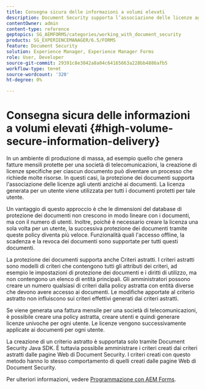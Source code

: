 ```yaml
---
title: Consegna sicura delle informazioni a volumi elevati
description: Document Security supporta l’associazione delle licenze agli utenti, anziché ai documenti negli ambienti di produzione di massa.
contentOwner: admin
content-type: reference
geptopics: SG_AEMFORMS/categories/working_with_document_security
products: SG_EXPERIENCEMANAGER/6.5/FORMS
feature: Document Security
solution: Experience Manager, Experience Manager Forms
role: User, Developer
source-git-commit: 29391c8e3042a8a04c64165663a228bb4886afb5
workflow-type: tm+mt
source-wordcount: '320'
ht-degree: 0%

---
```


# Consegna sicura delle informazioni a volumi elevati {#high-volume-secure-information-delivery}

In un ambiente di produzione di massa, ad esempio quello che genera fatture mensili protette per una società di telecomunicazioni, la creazione di licenze specifiche per ciascun documento può diventare un processo che richiede molte risorse. In questi casi, la protezione dei documenti supporta l&#39;associazione delle licenze agli utenti anziché ai documenti. La licenza generata per un utente viene utilizzata per tutti i documenti protetti per tale utente.

Un vantaggio di questo approccio è che le dimensioni del database di protezione dei documenti non crescono in modo lineare con i documenti, ma con il numero di utenti. Inoltre, poiché è necessario creare la licenza una sola volta per un utente, la successiva protezione dei documenti tramite queste policy diventa più veloce. Funzionalità quali l&#39;accesso offline, la scadenza e la revoca dei documenti sono supportate per tutti questi documenti.

La protezione dei documenti supporta anche Criteri astratti. I criteri astratti sono modelli di criteri che contengono tutti gli attributi dei criteri, ad esempio le impostazioni di protezione dei documenti e i diritti di utilizzo, ma non contengono un elenco di entità principali. Gli amministratori possono creare un numero qualsiasi di criteri dalla policy astratta con entità diverse che devono avere accesso ai documenti. Le modifiche apportate al criterio astratto non influiscono sui criteri effettivi generati dai criteri astratti.

Se viene generata una fattura mensile per una società di telecomunicazioni, è possibile creare una policy astratta, creare utenti e quindi generare licenze univoche per ogni utente. Le licenze vengono successivamente applicate ai documenti per ogni utente.

La creazione di un criterio astratto è supportata solo tramite Document Security Java SDK. È tuttavia possibile amministrare i criteri creati dai criteri astratti dalle pagine Web di Document Security. I criteri creati con questo metodo hanno lo stesso comportamento di quelli creati dalle pagine Web di Document Security.

Per ulteriori informazioni, vedere [Programmazione con AEM Forms](https://www.adobe.com/go/learn_aemforms_programming_63).
